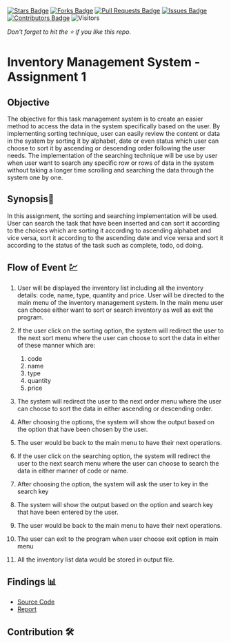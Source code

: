 [![Stars Badge](https://img.shields.io/github/stars/jjn7702/SECJ2013-DSA)](https://github.com/jjn7702/SECJ2013-DSA/Submission/Sample/stargazers)
[![Forks Badge](https://img.shields.io/github/forks/jjn7702/SECJ2013-DSA)](https://github.com/jjn7702/SECJ2013-DSA/Submission/Sample/network/members)
[![Pull Requests Badge](https://img.shields.io/github/issues-pr/jjn7702/SECJ2013-DSA)](https://github.com/jjn7702/SECJ2013-DSA/Submission/Sample/pulls)
[![Issues Badge](https://img.shields.io/github/issues/jjn7702/SECJ2013-DSA)](https://github.com/jjn7702/SECJ2013-DSA/Submission/Sample/issues)
[![Contributors Badge](https://img.shields.io/github/contributors/jjn7702/SECJ2013-DSA?color=2b9348)](https://github.com/jjn7702/SECJ2013-DSA/Submission/Sample/graphs/contributors)
![Visitors](https://api.visitorbadge.io/api/visitors?path=https%3A%2F%2Fgithub.com%2Fjjn7702%2FSECJ2013-DSA%2FSubmission%2FSample&labelColor=%23d9e3f0&countColor=%23697689&style=flat)

_Don't forget to hit the :star: if you like this repo._

# Inventory Management System - Assignment 1
## Objective
The objective for this task management system is to create an easier method to access the data in the system specifically based on the user. By implementing sorting technique, user can easily review the content or data in the system by sorting it by alphabet, date or even status which user can choose to sort it by ascending or descending order following the user needs. The implementation of the searching technique will be use by user when user want to search any specific row or rows of data in the system without taking a longer time scrolling and searching the data through the system one by one.

## Synopsis📝

In this assignment, the sorting and searching implementation will be used. User can search the task that have been inserted and can sort it according to the choices which are sorting it according to ascending alphabet and vice versa, sort it according to the ascending date and vice versa and sort it according to the status of the task such as complete, todo, od doing.

## Flow of Event 💹

1. User will be displayed the inventory list including all the inventory details: code, name, type, quantity and price. User will be directed to the main menu of the inventory management system. In the main menu user can choose either want to sort or search inventory as well as exit the program.

2. If the user click on the sorting option, the system will redirect the user to the next sort menu where the user can choose to sort the data in either of these manner which are:

    1. code
    2. name 
    3. type
    4. quantity
    5. price
       
3. The system will redirect the user to the next order menu where the user can choose to sort the data in either ascending or descending order.

4. After choosing the options, the system will show the output based on the option that have been chosen by the user.

5. The user would be back to the main menu to have their next operations.

6. If the user click on the searching option, the system will redirect the user to the next search menu where the user can choose to search the data in either manner of code or name.

7. After choosing the option, the system will ask the user to key in the search key
  
8. The system will show the output based on the option and search key that have been entered by the user.
   
9. The user would be back to the main menu to have their next operations.

10. The user can exit to the program when user choose exit option in main menu

11. All the inventory list data would be stored in output file.

## Findings 📊

- [Source Code](./source_code)
- [Report](./report)

## Contribution 🛠️
